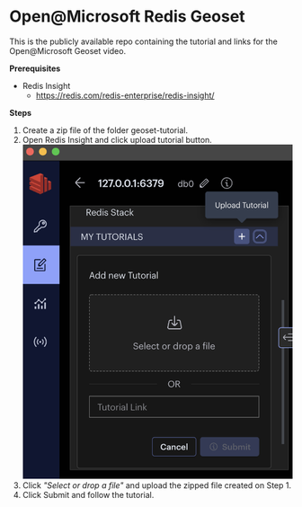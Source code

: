 # Open@Microsoft Redis Geoset

This is the publicly available repo containing the tutorial and links for the Open@Microsoft Geoset video.

**Prerequisites**

- Redis Insight
  - https://redis.com/redis-enterprise/redis-insight/

**Steps**

1. Create a zip file of the folder geoset-tutorial.
1. Open Redis Insight and click upload tutorial button.
![Redis Insight](./images/redis-insight.png)
1. Click *"Select or drop a file"* and upload the zipped file created on Step 1.
1. Click Submit and follow the tutorial.
